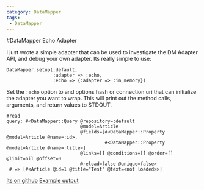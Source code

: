 ```yaml
---
category: DataMapper
tags:
 - DataMapper
---
```


#DataMapper Echo Adapter

I just wrote a simple adapter that can be used to investigate the DM Adapter API, and debug your own adapter. Its really simple to use:

    DataMapper.setup(:default,
                     :adapter => :echo,
                     :echo => {:adapter => :in_memory})


Set the `:echo` option to and options hash or connection uri that can initialize the adapter you want to wrap. This will print out the method calls, arguments, and return values to STDOUT.

    #read
    query: #<DataMapper::Query @repository=:default
                               @model=Article
                               @fields=[#<DataMapper::Property @model=Article @name=:id>,
                                        #<DataMapper::Property @model=Article @name=:title>]
                               @links=[] @conditions=[] @order=[] @limit=nil @offset=0
                               @reload=false @unique=false>
     # => [#<Article @id=1 @title="Test" @text=<not loaded>>]

[Its on github](http://github.com/paul/dm-echo-adapter/tree/master)
[Example output](http://gist.github.com/77614)



